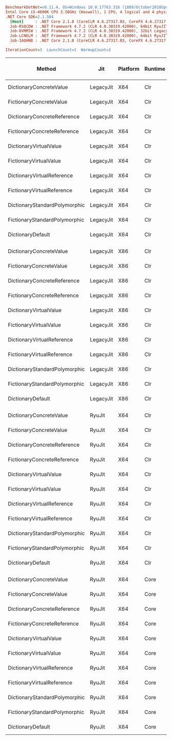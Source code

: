 ``` ini

BenchmarkDotNet=v0.11.4, OS=Windows 10.0.17763.316 (1809/October2018Update/Redstone5)
Intel Core i5-4690K CPU 3.50GHz (Haswell), 1 CPU, 4 logical and 4 physical cores
.NET Core SDK=2.1.504
  [Host]     : .NET Core 2.1.8 (CoreCLR 4.6.27317.03, CoreFX 4.6.27317.03), 64bit RyuJIT
  Job-RSQCDW : .NET Framework 4.7.2 (CLR 4.0.30319.42000), 64bit RyuJIT-v4.7.3324.0
  Job-DVMMIW : .NET Framework 4.7.2 (CLR 4.0.30319.42000), 32bit LegacyJIT-v4.7.3324.0
  Job-LCNELM : .NET Framework 4.7.2 (CLR 4.0.30319.42000), 64bit RyuJIT-v4.7.3324.0
  Job-IAQHNB : .NET Core 2.1.8 (CoreCLR 4.6.27317.03, CoreFX 4.6.27317.03), 64bit RyuJIT

IterationCount=3  LaunchCount=1  WarmupCount=3  

```
|                        Method |       Jit | Platform | Runtime |      Mean |      Error |    StdDev | Ratio | RatioSD | Gen 0/1k Op | Gen 1/1k Op | Gen 2/1k Op | Allocated Memory/Op |
|------------------------------ |---------- |--------- |-------- |----------:|-----------:|----------:|------:|--------:|------------:|------------:|------------:|--------------------:|
|       DictionaryConcreteValue | LegacyJit |      X64 |     Clr |  96.19 us |  6.7817 us | 0.3717 us |  1.01 |    0.01 |           - |           - |           - |                   - |
|       FictionaryConcreteValue | LegacyJit |      X64 |     Clr |  74.21 us |  7.9578 us | 0.4362 us |  0.78 |    0.01 |           - |           - |           - |                   - |
|   DictionaryConcreteReference | LegacyJit |      X64 |     Clr |  95.66 us | 14.0413 us | 0.7697 us |  1.00 |    0.00 |           - |           - |           - |                   - |
|   FictionaryConcreteReference | LegacyJit |      X64 |     Clr |  88.64 us |  1.5777 us | 0.0865 us |  0.93 |    0.01 |           - |           - |           - |                   - |
|        DictionaryVirtualValue | LegacyJit |      X64 |     Clr |  97.72 us |  0.6843 us | 0.0375 us |  1.02 |    0.01 |           - |           - |           - |                   - |
|        FictionaryVirtualValue | LegacyJit |      X64 |     Clr |  95.15 us |  1.5108 us | 0.0828 us |  0.99 |    0.01 |           - |           - |           - |                   - |
|    DictionaryVirtualReference | LegacyJit |      X64 |     Clr |  92.99 us |  2.3953 us | 0.1313 us |  0.97 |    0.01 |           - |           - |           - |                   - |
|    FictionaryVirtualReference | LegacyJit |      X64 |     Clr |  88.48 us |  1.6146 us | 0.0885 us |  0.92 |    0.01 |           - |           - |           - |                   - |
| DictionaryStandardPolymorphic | LegacyJit |      X64 |     Clr |  89.29 us |  8.1287 us | 0.4456 us |  0.93 |    0.01 |           - |           - |           - |                   - |
| FictionaryStandardPolymorphic | LegacyJit |      X64 |     Clr |  91.34 us |  9.2463 us | 0.5068 us |  0.95 |    0.01 |           - |           - |           - |                   - |
|             DictionaryDefault | LegacyJit |      X64 |     Clr |  88.27 us |  7.9211 us | 0.4342 us |  0.92 |    0.01 |           - |           - |           - |                   - |
|                               |           |          |         |           |            |           |       |         |             |             |             |                     |
|       DictionaryConcreteValue | LegacyJit |      X86 |     Clr | 128.48 us |  2.1146 us | 0.1159 us |  1.01 |    0.00 |           - |           - |           - |                   - |
|       FictionaryConcreteValue | LegacyJit |      X86 |     Clr | 123.80 us | 16.9839 us | 0.9309 us |  0.97 |    0.01 |           - |           - |           - |                   - |
|   DictionaryConcreteReference | LegacyJit |      X86 |     Clr | 127.36 us | 12.1082 us | 0.6637 us |  1.00 |    0.00 |           - |           - |           - |                   - |
|   FictionaryConcreteReference | LegacyJit |      X86 |     Clr | 128.58 us |  2.3008 us | 0.1261 us |  1.01 |    0.01 |           - |           - |           - |                   - |
|        DictionaryVirtualValue | LegacyJit |      X86 |     Clr | 132.22 us | 38.3621 us | 2.1028 us |  1.04 |    0.02 |           - |           - |           - |                   - |
|        FictionaryVirtualValue | LegacyJit |      X86 |     Clr | 129.69 us | 14.3816 us | 0.7883 us |  1.02 |    0.00 |           - |           - |           - |                   - |
|    DictionaryVirtualReference | LegacyJit |      X86 |     Clr | 127.85 us |  6.5183 us | 0.3573 us |  1.00 |    0.01 |           - |           - |           - |                   - |
|    FictionaryVirtualReference | LegacyJit |      X86 |     Clr | 128.60 us | 17.9407 us | 0.9834 us |  1.01 |    0.01 |           - |           - |           - |                   - |
| DictionaryStandardPolymorphic | LegacyJit |      X86 |     Clr | 126.10 us | 12.1086 us | 0.6637 us |  0.99 |    0.00 |           - |           - |           - |                   - |
| FictionaryStandardPolymorphic | LegacyJit |      X86 |     Clr | 128.19 us | 21.3791 us | 1.1719 us |  1.01 |    0.01 |           - |           - |           - |                   - |
|             DictionaryDefault | LegacyJit |      X86 |     Clr | 127.35 us | 14.2222 us | 0.7796 us |  1.00 |    0.01 |           - |           - |           - |                   - |
|                               |           |          |         |           |            |           |       |         |             |             |             |                     |
|       DictionaryConcreteValue |    RyuJit |      X64 |     Clr |  96.94 us |  3.6478 us | 0.1999 us |  1.03 |    0.00 |           - |           - |           - |                   - |
|       FictionaryConcreteValue |    RyuJit |      X64 |     Clr |  74.18 us | 10.8558 us | 0.5950 us |  0.79 |    0.00 |           - |           - |           - |                   - |
|   DictionaryConcreteReference |    RyuJit |      X64 |     Clr |  94.30 us |  6.7268 us | 0.3687 us |  1.00 |    0.00 |           - |           - |           - |                   - |
|   FictionaryConcreteReference |    RyuJit |      X64 |     Clr |  88.49 us |  8.5364 us | 0.4679 us |  0.94 |    0.00 |           - |           - |           - |                   - |
|        DictionaryVirtualValue |    RyuJit |      X64 |     Clr |  97.68 us | 12.7509 us | 0.6989 us |  1.04 |    0.01 |           - |           - |           - |                   - |
|        FictionaryVirtualValue |    RyuJit |      X64 |     Clr |  95.47 us |  4.2451 us | 0.2327 us |  1.01 |    0.01 |           - |           - |           - |                   - |
|    DictionaryVirtualReference |    RyuJit |      X64 |     Clr |  93.34 us |  6.4764 us | 0.3550 us |  0.99 |    0.00 |           - |           - |           - |                   - |
|    FictionaryVirtualReference |    RyuJit |      X64 |     Clr |  89.45 us | 10.0596 us | 0.5514 us |  0.95 |    0.01 |           - |           - |           - |                   - |
| DictionaryStandardPolymorphic |    RyuJit |      X64 |     Clr |  89.17 us |  4.6910 us | 0.2571 us |  0.95 |    0.01 |           - |           - |           - |                   - |
| FictionaryStandardPolymorphic |    RyuJit |      X64 |     Clr |  90.92 us | 11.9071 us | 0.6527 us |  0.96 |    0.01 |           - |           - |           - |                   - |
|             DictionaryDefault |    RyuJit |      X64 |     Clr |  87.94 us |  1.4799 us | 0.0811 us |  0.93 |    0.00 |           - |           - |           - |                   - |
|                               |           |          |         |           |            |           |       |         |             |             |             |                     |
|       DictionaryConcreteValue |    RyuJit |      X64 |    Core |  75.24 us |  4.1565 us | 0.2278 us |  1.09 |    0.01 |           - |           - |           - |                   - |
|       FictionaryConcreteValue |    RyuJit |      X64 |    Core |  48.04 us |  2.4702 us | 0.1354 us |  0.69 |    0.00 |           - |           - |           - |                   - |
|   DictionaryConcreteReference |    RyuJit |      X64 |    Core |  69.14 us |  7.5913 us | 0.4161 us |  1.00 |    0.00 |           - |           - |           - |                   - |
|   FictionaryConcreteReference |    RyuJit |      X64 |    Core |  65.62 us |  4.7080 us | 0.2581 us |  0.95 |    0.00 |           - |           - |           - |                   - |
|        DictionaryVirtualValue |    RyuJit |      X64 |    Core |  75.32 us |  1.4440 us | 0.0791 us |  1.09 |    0.01 |           - |           - |           - |                   - |
|        FictionaryVirtualValue |    RyuJit |      X64 |    Core |  71.26 us |  3.4345 us | 0.1883 us |  1.03 |    0.01 |           - |           - |           - |                   - |
|    DictionaryVirtualReference |    RyuJit |      X64 |    Core |  69.28 us |  3.0004 us | 0.1645 us |  1.00 |    0.00 |           - |           - |           - |                   - |
|    FictionaryVirtualReference |    RyuJit |      X64 |    Core |  66.99 us |  7.1861 us | 0.3939 us |  0.97 |    0.01 |           - |           - |           - |                   - |
| DictionaryStandardPolymorphic |    RyuJit |      X64 |    Core |  49.59 us |  0.8918 us | 0.0489 us |  0.72 |    0.00 |           - |           - |           - |                   - |
| FictionaryStandardPolymorphic |    RyuJit |      X64 |    Core |  66.58 us |  3.4903 us | 0.1913 us |  0.96 |    0.01 |           - |           - |           - |                   - |
|             DictionaryDefault |    RyuJit |      X64 |    Core |  48.88 us |  2.4249 us | 0.1329 us |  0.71 |    0.01 |           - |           - |           - |                   - |
